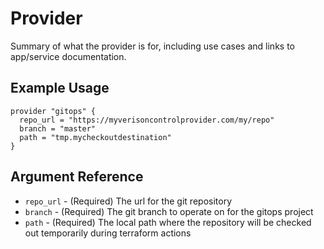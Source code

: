 # <provider> Provider

Summary of what the provider is for, including use cases and links to
app/service documentation.

## Example Usage

```hcl
provider "gitops" {
  repo_url = "https://myverisoncontrolprovider.com/my/repo"
  branch = "master"
  path = "tmp.mycheckoutdestination"
}
```
## Argument Reference

* `repo_url` - (Required) The url for the git repository
* `branch` - (Required) The git branch to operate on for the gitops project
* `path` - (Required) The local path where the repository will be checked out temporarily during terraform actions